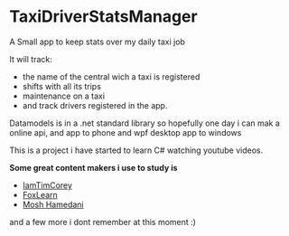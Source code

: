 # TaxiDriverStatsManager
A Small app to keep stats over my daily taxi job

It will track:
- the name of the central wich a taxi is registered
- shifts with all its trips
- maintenance on a taxi
- and track drivers registered in the app.

Datamodels is in a .net standard library so hopefully one day i can mak a online
api, and app to phone and wpf desktop app to windows

This is a project i have started to learn C# watching youtube videos.

**Some great content makers i use to study is**

- [IamTimCorey](https://www.youtube.com/channel/UC-ptWR16ITQyYOglXyQmpzw)
- [FoxLearn](https://www.youtube.com/channel/UC8inCnD25Es0VLokfmhko5g)
- [Mosh Hamedani](https://www.youtube.com/user/programmingwithmosh)

and a few more i dont remember at this moment :)

